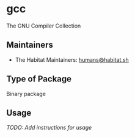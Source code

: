 # gcc

The GNU Compiler Collection

## Maintainers

* The Habitat Maintainers: <humans@habitat.sh>

## Type of Package

Binary package

## Usage

*TODO: Add instructions for usage*
